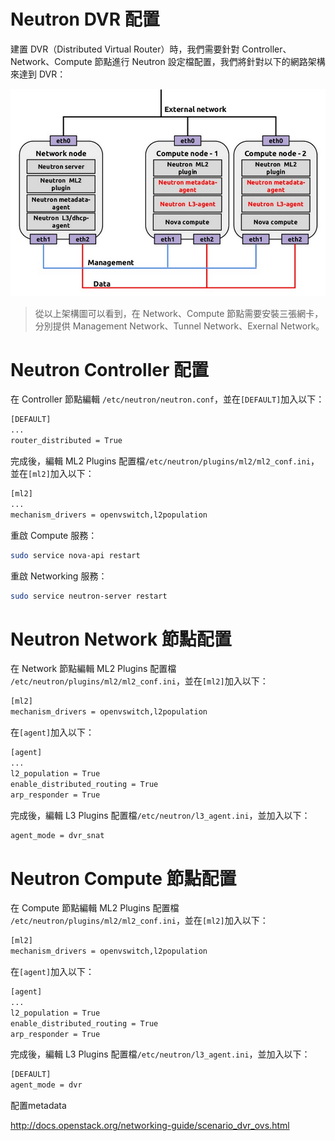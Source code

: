 # Neutron DVR 配置
建置 DVR（Distributed Virtual Router）時，我們需要針對 Controller、Network、Compute 節點進行 Neutron 設定檔配置，我們將針對以下的網路架構來達到 DVR：

![DVR](images/dvr.png)
> 從以上架構圖可以看到，在 Network、Compute 節點需要安裝三張網卡，分別提供 Management Network、Tunnel Network、Exernal Network。

# Neutron Controller 配置
在 Controller 節點編輯 ```/etc/neutron/neutron.conf```，並在```[DEFAULT]```加入以下：
```sh
[DEFAULT]
...
router_distributed = True
```
完成後，編輯 ML2 Plugins 配置檔```/etc/neutron/plugins/ml2/ml2_conf.ini```，並在```[ml2]```加入以下：
```sh
[ml2]
...
mechanism_drivers = openvswitch,l2population
```
重啟 Compute 服務：
```sh
sudo service nova-api restart
```
重啟 Networking 服務：
```sh
sudo service neutron-server restart
```

# Neutron Network 節點配置
在 Network 節點編輯 ML2 Plugins 配置檔 ```/etc/neutron/plugins/ml2/ml2_conf.ini```，並在```[ml2]```加入以下：
```sh
[ml2]
mechanism_drivers = openvswitch,l2population
```
在```[agent]```加入以下：
```sh
[agent]
...
l2_population = True
enable_distributed_routing = True
arp_responder = True
```

完成後，編輯 L3 Plugins 配置檔```/etc/neutron/l3_agent.ini```，並加入以下：
```sh
agent_mode = dvr_snat
```

# Neutron Compute 節點配置
在 Compute 節點編輯 ML2 Plugins 配置檔 ```/etc/neutron/plugins/ml2/ml2_conf.ini```，並在```[ml2]```加入以下：
```sh
[ml2]
mechanism_drivers = openvswitch,l2population
```
在```[agent]```加入以下：
```sh
[agent]
...
l2_population = True
enable_distributed_routing = True
arp_responder = True
```
完成後，編輯 L3 Plugins 配置檔```/etc/neutron/l3_agent.ini```，並加入以下：
```sh
[DEFAULT]
agent_mode = dvr
```
配置metadata


http://docs.openstack.org/networking-guide/scenario_dvr_ovs.html


